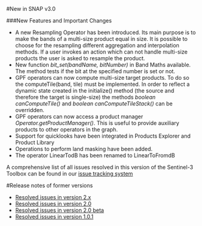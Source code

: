 #New in SNAP v3.0

###New Features and Important Changes
* A new Resampling Operator has been introduced. Its main purpose is to make the bands of a multi-size 
product equal in size. It is possible to choose for the resampling different aggregation and 
interpolation methods. If a user invokes an action which can not handle multi-size products the user is 
asked to resample the product.   
* New function *bit_set(bandName, bitNumber)* in Band Maths available. The method tests if the bit at 
the specified number is set or not.
* GPF operators can now compute multi-size target products. To do so the computeTile(band, tile) must 
be implemented. In order to reflect a dynamic state created in the initialize() method (the source 
and therefore the target is single-size) the methods *boolean canComputeTile()* and 
*boolean canComputeTileStack()* can be overridden.
* GPF operators can now access a product manager *Operator.getProductManager()*. This is useful to 
provide auxiliary products to other operators in the graph. 
* Support for quicklooks have been integrated in Products Explorer and Product Library
* Operations to perform land masking have been added.
* The operator LinearTodB has been renamed to LinearToFromdB

A comprehensive list of all issues resolved in this version of the Sentinel-3 Toolbox can be found in our 
[issue tracking system](https://senbox.atlassian.net/projects/SNAP/versions/11000)

#Release notes of former versions

* [Resolved issues in version 2.x](https://senbox.atlassian.net/projects/SNAP/versions/11001)
* [Resolved issues in version 2.0](https://senbox.atlassian.net/projects/SNAP/versions/10200)
* [Resolved issues in version 2.0 beta](https://senbox.atlassian.net/projects/SNAP/versions/10901)
* [Resolved issues in version 1.0.1](https://senbox.atlassian.net/projects/SNAP/versions/10203)


